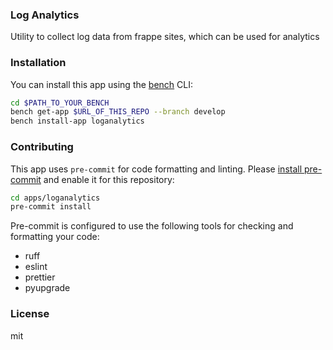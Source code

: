 ### Log Analytics

Utility to collect log data from frappe sites, which can be used for analytics

### Installation

You can install this app using the [bench](https://github.com/frappe/bench) CLI:

```bash
cd $PATH_TO_YOUR_BENCH
bench get-app $URL_OF_THIS_REPO --branch develop
bench install-app loganalytics
```

### Contributing

This app uses `pre-commit` for code formatting and linting. Please [install pre-commit](https://pre-commit.com/#installation) and enable it for this repository:

```bash
cd apps/loganalytics
pre-commit install
```

Pre-commit is configured to use the following tools for checking and formatting your code:

- ruff
- eslint
- prettier
- pyupgrade

### License

mit
